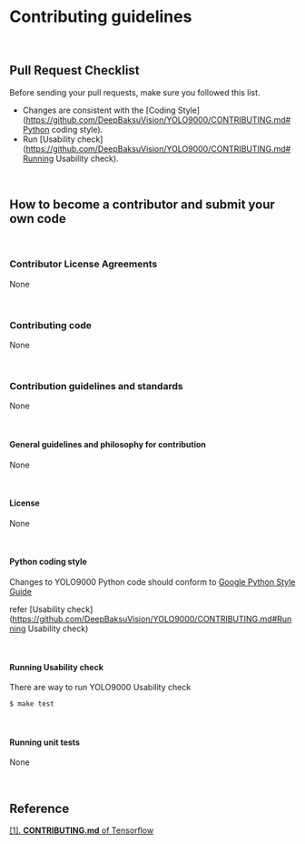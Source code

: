 # Contributing guidelines

​     

## Pull Request Checklist

Before sending your pull requests, make sure you followed this list.  

- Changes are consistent with the [Coding Style](https://github.com/DeepBaksuVision/YOLO9000/CONTRIBUTING.md#Python coding style).
- Run [Usability check](https://github.com/DeepBaksuVision/YOLO9000/CONTRIBUTING.md#Running Usability check).

​    

## How to become a contributor and submit your own code

​     

### Contributor License Agreements

None

​     

### Contributing code

None

​     

### Contribution guidelines and standards

None

​          

#### General guidelines and philosophy for contribution

None

​    

#### License

None

​    

#### Python coding style

Changes to YOLO9000 Python code should conform to [Google Python Style Guide](https://github.com/google/styleguide/blob/gh-pages/pyguide.md)

refer [Usability check](https://github.com/DeepBaksuVision/YOLO9000/CONTRIBUTING.md#Running Usability check)

​     

#### Running Usability check

There are way to run YOLO9000 Usability check

```bash
$ make test
```

​    

#### Running unit tests

None

​    

## Reference

[[1]. **CONTRIBUTING.md** of Tensorflow](https://github.com/tensorflow/tensorflow/blob/master/CONTRIBUTING.md)

